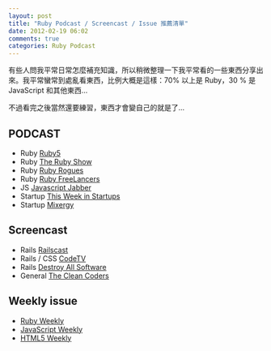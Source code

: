```yaml
---
layout: post
title: "Ruby Podcast / Screencast / Issue 推薦清單"
date: 2012-02-19 06:02
comments: true
categories: Ruby Podcast
---
```


有些人問我平常日常怎麼補充知識，所以稍微整理一下我平常看的一些東西分享出來。我平常蠻常到處亂看東西，比例大概是這樣：70% 以上是 Ruby，30 % 是 JavaScript 和其他東西…

不過看完之後當然還要練習，東西才會變自己的就是了...


## PODCAST

* Ruby [Ruby5](http://ruby5.envylabs.com/)
* Ruby [The Ruby Show](http://rubyshow.com/)
* Ruby [Ruby Rogues](http://rubyrogues.com/)
* Ruby [Ruby FreeLancers](http://rubyfreelancers.com/)
* JS [Javascript Jabber](http://javascriptjabber.com/)
* Startup [This Week in Startups](http://www.thisweekinstartups.com/)
* Startup [Mixergy](http://mixergy.com/)

## Screencast

* Rails [Railscast](http://railscasts.com/)
* Rails / CSS [CodeTV](http://www.codeschool.com/code_tv)
* Rails [Destroy All Software](https://www.destroyallsoftware.com/screencasts)
* General [The Clean Coders](http://www.cleancoders.com/)

## Weekly issue

* [Ruby Weekly](http://rubyweekly.com/)
* [JavaScript Weekly](http://javascriptweekly.com/)
* [HTML5 Weekly](http://html5weekly.com/)

